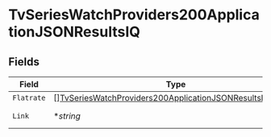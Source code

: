# TvSeriesWatchProviders200ApplicationJSONResultsIQ


## Fields

| Field                                                                                                                                               | Type                                                                                                                                                | Required                                                                                                                                            | Description                                                                                                                                         | Example                                                                                                                                             |
| --------------------------------------------------------------------------------------------------------------------------------------------------- | --------------------------------------------------------------------------------------------------------------------------------------------------- | --------------------------------------------------------------------------------------------------------------------------------------------------- | --------------------------------------------------------------------------------------------------------------------------------------------------- | --------------------------------------------------------------------------------------------------------------------------------------------------- |
| `Flatrate`                                                                                                                                          | [][TvSeriesWatchProviders200ApplicationJSONResultsIQFlatrate](../../models/operations/tvserieswatchproviders200applicationjsonresultsiqflatrate.md) | :heavy_minus_sign:                                                                                                                                  | N/A                                                                                                                                                 |                                                                                                                                                     |
| `Link`                                                                                                                                              | **string*                                                                                                                                           | :heavy_minus_sign:                                                                                                                                  | N/A                                                                                                                                                 | https://www.themoviedb.org/tv/1399-game-of-thrones/watch?locale=IQ                                                                                  |
